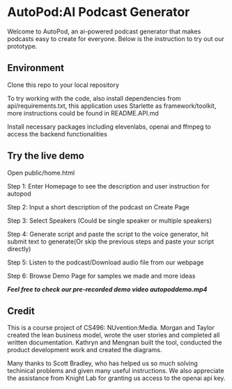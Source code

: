 # AutoPod:AI Podcast Generator
Welcome to AutoPod, an ai-powered podcast generator that makes podcasts easy to create for everyone. Below is the instruction to try out our prototype.
## Environment
Clone this repo to your local repository

To try working with the code, also install dependencies from api/requirements.txt, this application uses Starlette as framework/toolkit, more instructions could be found in README.API.md

Install necessary packages including elevenlabs, openai and ffmpeg to access the backend functionalities
## Try the live demo
Open public/home.html

Step 1: Enter Homepage to see the description and user instruction for autopod

Step 2: Input a short description of the podcast on Create Page

Step 3: Select Speakers (Could be single speaker or multiple speakers)

Step 4: Generate script and paste the script to the voice generator, hit submit text to generate(Or skip the previous steps and paste your script directly)

Step 5: Listen to the podcast/Download audio file from our webpage

Step 6: Browse Demo Page for samples we made and more ideas

_**Feel free to check our pre-recorded demo video autopoddemo.mp4**_
## Credit
This is a course project of CS496: NUvention:Media. Morgan and Taylor created the lean business model, wrote the user stories and completed all written documentation. Kathryn and Mengnan built the tool, conducted the product development work and created the diagrams.

Many thanks to Scott Bradley, who has helped us so much solving techinical problems and given many useful instructions. We also appreciate the assistance from Knight Lab for granting us access to the openai api key.
